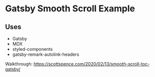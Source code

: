 # Gatsby Smooth Scroll Example

## Uses

- Gatsby
- MDX
- styled-components
- gatsby-remark-autolink-headers

Walkthrough:
https://scottspence.com/2020/02/13/smooth-scroll-toc-gatsby/
